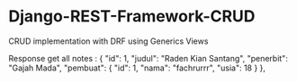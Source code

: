 # Django-REST-Framework-CRUD
CRUD implementation with DRF using Generics Views

Response get all notes :
{
        "id": 1,
        "judul": "Raden Kian Santang",
        "penerbit": "Gajah Mada",
        "pembuat": {
            "id": 1,
            "nama": "fachrurrr",
            "usia": 18
        }
    },

